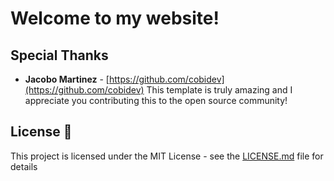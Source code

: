 # Welcome to my website!

## Special Thanks

- **Jacobo Martinez** - [https://github.com/cobidev](https://github.com/cobidev)
This template is truly amazing and I appreciate you contributing this to the open source community!

## License 📄

This project is licensed under the MIT License - see the [LICENSE.md](LICENSE.md) file for details